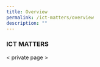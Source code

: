 ```yaml
---
title: Overview
permalink: /ict-matters/overview
description: ""
---
```

### ICT MATTERS

< private page >